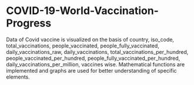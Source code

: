 # COVID-19-World-Vaccination-Progress
Data of Covid vaccine is visualized on the basis of country, iso_code, total_vaccinations, people_vaccinated, people_fully_vaccinated,
daily_vaccinations_raw, daily_vaccinations, total_vaccinations_per_hundred, people_vaccinated_per_hundred, people_fully_vaccinated_per_hundred,
daily_vaccinations_per_million, vaccines wise. Mathematical functions are implemented and graphs are used for better understanding of specific elements.
